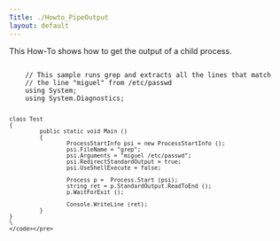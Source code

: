 ```yaml
---
Title: ./Howto_PipeOutput
layout: default
---
```


This How-To shows how to get the output of a child process.

<div class="csharp">
    <pre><code>
    // This sample runs grep and extracts all the lines that match
    // the line "miguel" from /etc/passwd
    using System;
    using System.Diagnostics;

    class Test
    {
             public static void Main ()
             {
                     ProcessStartInfo psi = new ProcessStartInfo ();
                     psi.FileName = "grep";
                     psi.Arguments = "miguel /etc/passwd";
                     psi.RedirectStandardOutput = true;
                     psi.UseShellExecute = false;

                     Process p =  Process.Start (psi);
                     string ret = p.StandardOutput.ReadToEnd ();
                     p.WaitForExit ();

                     Console.WriteLine (ret);
             }
    }
    \
    </code></pre>

</div>
<Category:HowTo>
